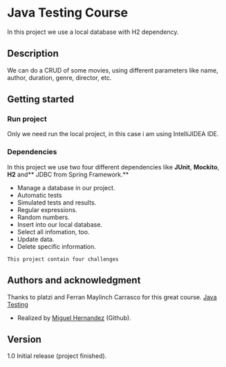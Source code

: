 # **Java Testing Course**
In this project we use a local database with H2 dependency. 

## Description

We can do a CRUD of some movies, using different parameters like name, author, duration, genre, director, etc.


## Getting started

### Run project

Only we need run the local project, in this case i am using IntelliJIDEA IDE.

### Dependencies
In this project we use two four different dependencies like **JUnit**, **Mockito**, **H2** and** JDBC from Spring Framework.**

- Manage a database in our project.
- Automatic tests
- Simulated tests and results.
- Regular expressions.
- Random numbers.
- Insert into our local database.
- Select all infomation, too.
- Update data.
- Delete specific information.

`This project contain four challenges `

## Authors and acknowledgment

Thanks to platzi and Ferran Maylinch Carrasco for this great course. [Java Testing](https://platzi.com/clases/testing-java/ "Java Testing")

- Realized by [Miguel Hernandez](https://github.com/Santia0098 "Miguel Hernandez") (Github).

## Version

1.0 Initial release (project finished).

